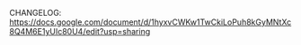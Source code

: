 CHANGELOG:
https://docs.google.com/document/d/1hyxvCWKw1TwCkiLoPuh8kGyMNtXc8Q4M6E1yUIc80U4/edit?usp=sharing
